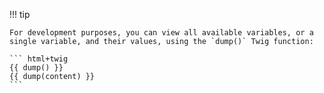 !!! tip

    For development purposes, you can view all available variables, or a single variable, and their values, using the `dump()` Twig function:
    
    ``` html+twig
    {{ dump() }}
    {{ dump(content) }}
    ```
